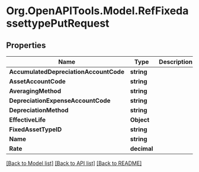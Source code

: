 # Org.OpenAPITools.Model.RefFixedassettypePutRequest

## Properties

Name | Type | Description | Notes
------------ | ------------- | ------------- | -------------
**AccumulatedDepreciationAccountCode** | **string** |  | [optional] 
**AssetAccountCode** | **string** |  | [optional] 
**AveragingMethod** | **string** |  | [optional] 
**DepreciationExpenseAccountCode** | **string** |  | [optional] 
**DepreciationMethod** | **string** |  | [optional] 
**EffectiveLife** | **Object** |  | [optional] 
**FixedAssetTypeID** | **string** |  | [optional] 
**Name** | **string** |  | [optional] 
**Rate** | **decimal** |  | [optional] 

[[Back to Model list]](../README.md#documentation-for-models) [[Back to API list]](../README.md#documentation-for-api-endpoints) [[Back to README]](../README.md)

